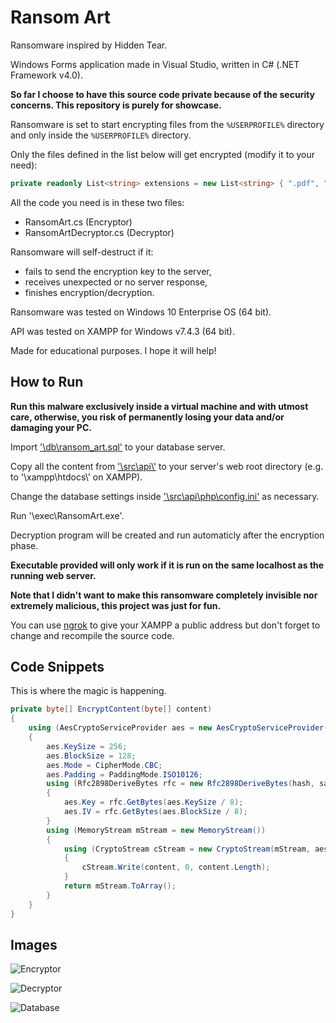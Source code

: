 # Ransom Art

Ransomware inspired by Hidden Tear.

Windows Forms application made in Visual Studio, written in C# (.NET Framework v4.0).

**So far I choose to have this source code private because of the security concerns. This repository is purely for showcase.**

Ransomware is set to start encrypting files from the `%USERPROFILE%` directory and only inside the `%USERPROFILE%` directory.

Only the files defined in the list below will get encrypted (modify it to your need):

```csharp
private readonly List<string> extensions = new List<string> { ".pdf", ".doc", ".docx", ".docm", ".ppt", ".pptx", ".pptm", ".xls", ".xlsx", ".xlsm", ".zip", ".7z", ".rar" };
```

All the code you need is in these two files:

* RansomArt.cs (Encryptor)
* RansomArtDecryptor.cs (Decryptor)

Ransomware will self-destruct if it:
* fails to send the encryption key to the server,
* receives unexpected or no server response,
* finishes encryption/decryption.

Ransomware was tested on Windows 10 Enterprise OS (64 bit).

API was tested on XAMPP for Windows v7.4.3 (64 bit).

Made for educational purposes. I hope it will help!

## How to Run

**Run this malware exclusively inside a virtual machine and with utmost care, otherwise, you risk of permanently losing your data and/or damaging your PC.**

Import ['\\db\\ransom_art.sql'](https://github.com/ivan-sincek/ransom-art/blob/master/db/ransom_art.sql) to your database server.

Copy all the content from ['\\src\\api\\'](https://github.com/ivan-sincek/ransom-art/tree/master/src/api) to your server's web root directory (e.g. to '\\xampp\\htdocs\\' on XAMPP).

Change the database settings inside ['\\src\\api\\php\\config.ini'](https://github.com/ivan-sincek/ransom-art/blob/master/src/api/php/config.ini) as necessary.

Run '\\exec\\RansomArt.exe'.

Decryption program will be created and run automaticly after the encryption phase.

**Executable provided will only work if it is run on the same localhost as the running web server.**

**Note that I didn't want to make this ransomware completely invisible nor extremely malicious, this project was just for fun.**

You can use [ngrok](https://ngrok.com/) to give your XAMPP a public address but don't forget to change and recompile the source code.

## Code Snippets

This is where the magic is happening.

```csharp
private byte[] EncryptContent(byte[] content)
{
	using (AesCryptoServiceProvider aes = new AesCryptoServiceProvider())
	{
		aes.KeySize = 256;
		aes.BlockSize = 128;
		aes.Mode = CipherMode.CBC;
		aes.Padding = PaddingMode.ISO10126;
		using (Rfc2898DeriveBytes rfc = new Rfc2898DeriveBytes(hash, salt, 1000))
		{
			aes.Key = rfc.GetBytes(aes.KeySize / 8);
			aes.IV = rfc.GetBytes(aes.BlockSize / 8);
		}
		using (MemoryStream mStream = new MemoryStream())
		{
			using (CryptoStream cStream = new CryptoStream(mStream, aes.CreateEncryptor(), CryptoStreamMode.Write))
			{
				cStream.Write(content, 0, content.Length);
			}
			return mStream.ToArray();
		}
	}
}
```

## Images

![Encryptor](https://github.com/ivan-sincek/ransom-art/blob/master/img/encryptor.jpg)

![Decryptor](https://github.com/ivan-sincek/ransom-art/blob/master/img/decryptor.jpg)

![Database](https://github.com/ivan-sincek/ransom-art/blob/master/img/db.jpg)
